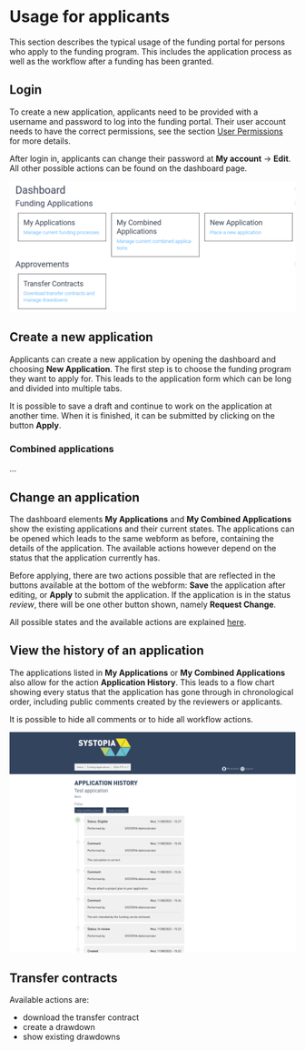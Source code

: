 # Usage for applicants

This section describes the typical usage of the funding portal for persons who apply to the funding program. This includes the application process as well as the workflow after a funding has been granted.

## Login

To create a new application, applicants need to be provided with a username and password to log into the funding portal.  Their user account needs to have the correct permissions, see the section [User Permissions](../user-permissions.md) for more details.

After login in, applicants can change their password at **My account** → **Edit**. All other possible actions can be found on the dashboard page.

![Dashboard page](.././img/drupal_dashboard.png)

## Create a new application

Applicants can create a new application by opening the dashboard and choosing **New Application**. The first step is to choose the funding program they want to apply for. This leads to the application form which can be long and divided into multiple tabs.

It is possible to save a draft and continue to work on the application at another time. When it is finished, it can be submitted by clicking on the button **Apply**.

###  Combined applications

...

## Change an application

The dashboard elements **My Applications** and **My Combined Applications** show the existing applications and their current states. The applications can be opened which leads to the same webform as before, containing the details of the application. The available actions however depend on the status that the application currently has.

Before applying, there are two actions possible that are reflected in the buttons available at the bottom of the webform: **Save** the application after editing, or **Apply** to submit the application. If the application is in the status _review_, there will be one other button shown, namely **Request Change**.

All possible states and the available actions are explained [here]().

## View the history of an application

The applications listed in **My Applications** or **My Combined Applications** also allow for the action **Application History**. This leads to a flow chart showing every status that the application has gone through in chronological order, including public comments created by the reviewers or applicants.

It is possible to hide all comments or to hide all workflow actions.

![screenshot of application history](../img/drupal_application_history.png)

## Transfer contracts

Available actions are:

* download the transfer contract
* create a drawdown
* show existing drawdowns









